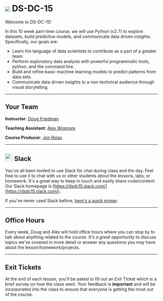 # ![](https://ga-dash.s3.amazonaws.com/production/assets/logo-9f88ae6c9c3871690e33280fcf557f33.png) DS-DC-15

Welcome to DS-DC-15!

In this 10 week part-time course, we will use Python (v2.7) to explore datasets, build predictive models, and communicate data driven insights. Specifically, our goals are:
- Learn the language of data scientists to contribute as a part of a greater team.
- Perform exploratory data analysis with powerful programmatic tools, python, and the command line.
- Build and refine basic machine learning models to predict patterns from data sets.
- Communicate data driven insights to a non-technical audience through visual storytelling.

---
## Your Team
**Instructor**: [Doug Friedman](mailto:doug.nhp@gmail.com)

**Teaching Assistant**: [Alex Wigmore](mailto:wigmore.alexander@gmail.com)

**Course Producer**: [Jon Rojas](mailto:jon.rojas@generalassemb.ly)

---
## <img src="https://lh3.googleusercontent.com/CzlsZP3xUHeX3HAGdZ2rL9mK6_C-6T1-YWeBeM8nB3ilmfPSBHCFx4-UbQr8MnQms3d9=w300" width="25px"> Slack
You've all been invited to use Slack for chat during class and the day. Feel free to use it to chat with us or other students about the lessons, labs, or homework. It's a great way to keep in touch and easily share code/content. Our Slack homepage is [https://dsdc15.slack.com/](https://dsdc15.slack.com/).

If you've never used Slack before, [here's a quick primer](https://www.youtube.com/watch?v=9RJZMSsH7-g).

---
## Office Hours
Every week, Doug and Alex will hold office hours where you can stop by to talk about anything related to the course. *It's a great opportunity* to discuss topics we've covered in more detail or answer any questions you may have about the lesson/homework/projects.

---
## Exit Tickets
At the end of each lesson, you'll be asked to fill out an Exit Ticket which is a brief survey on how the class went. Your feedback is **important** and will be incorporated into the class to ensure that everyone is getting the most out of the course. 



